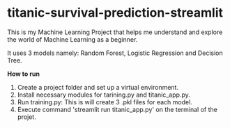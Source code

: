 # titanic-survival-prediction-streamlit

This is my Machine Learning Project that helps me understand and explore the world of Machine Learning as a beginner. 

It uses 3 models namely: Random Forest, Logistic Regression and Decision Tree. 

**How to run**

1. Create a project folder and set up a virtual environment.
2. Install necessary modules for tarining.py and titanic_app.py.
3. Run training.py: This is will create 3 .pkl files for each model.
4. Execute command 'streamlit run titanic_app.py' on the terminal of the projet.
